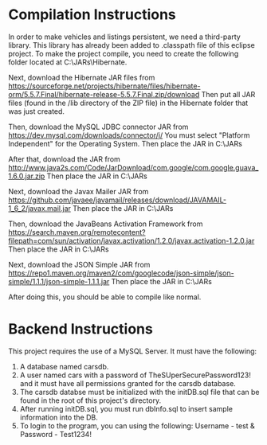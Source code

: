 # Compilation Instructions
In order to make vehicles and listings persistent, we need a third-party library. This library has already been added to .classpath file of this eclipse project. 
To make the project compile, you need to create the following folder located at C:\JARs\Hibernate. 

Next, download the Hibernate JAR files from https://sourceforge.net/projects/hibernate/files/hibernate-orm/5.5.7.Final/hibernate-release-5.5.7.Final.zip/download
Then put all JAR files (found in the /lib directory of the ZIP file) in the Hibernate folder that was just created.

Then, download the MySQL JDBC connector JAR from https://dev.mysql.com/downloads/connector/j/
You must select "Platform Independent" for the Operating System. Then place the JAR in C:\JARs

After that, download the JAR from http://www.java2s.com/Code/JarDownload/com.google/com.google.guava_1.6.0.jar.zip
Then place the JAR in C:\JARs

Next, download the Javax Mailer JAR from https://github.com/javaee/javamail/releases/download/JAVAMAIL-1_6_2/javax.mail.jar
Then place the JAR in C:\JARs

Then, download the JavaBeans Activation Framework from https://search.maven.org/remotecontent?filepath=com/sun/activation/javax.activation/1.2.0/javax.activation-1.2.0.jar
Then place the JAR in C:\JARs

Next, download the JSON Simple JAR from https://repo1.maven.org/maven2/com/googlecode/json-simple/json-simple/1.1.1/json-simple-1.1.1.jar
Then place the JAR in C:\JARs

After doing this, you should be able to compile like normal.

# Backend Instructions
This project requires the use of a MySQL Server. It must have the following:
1. A database named carsdb.
2. A user named cars with a password of TheSUperSecurePassword123! and it must have all permissions granted for the carsdb database.
3. The carsdb databse must be initialized with the initDB.sql file that can be found in the root of this project's directory.
4. After running initDB.sql, you must run dbInfo.sql to insert sample information into the DB.
5. To login to the program, you can using the following: Username - test & Password - Test1234!